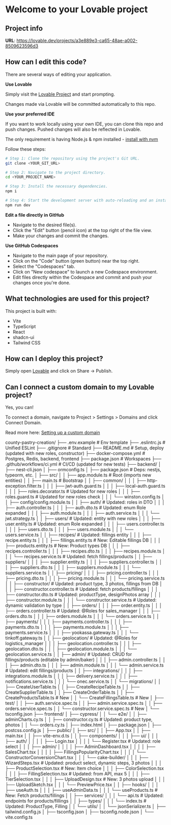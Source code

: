 # Welcome to your Lovable project

## Project info

**URL**: https://lovable.dev/projects/a3e889e3-ca65-48ae-a002-8509623596d3

## How can I edit this code?

There are several ways of editing your application.

**Use Lovable**

Simply visit the [Lovable Project](https://lovable.dev/projects/a3e889e3-ca65-48ae-a002-8509623596d3) and start prompting.

Changes made via Lovable will be committed automatically to this repo.

**Use your preferred IDE**

If you want to work locally using your own IDE, you can clone this repo and push changes. Pushed changes will also be reflected in Lovable.

The only requirement is having Node.js & npm installed - [install with nvm](https://github.com/nvm-sh/nvm#installing-and-updating)

Follow these steps:

```sh
# Step 1: Clone the repository using the project's Git URL.
git clone <YOUR_GIT_URL>

# Step 2: Navigate to the project directory.
cd <YOUR_PROJECT_NAME>

# Step 3: Install the necessary dependencies.
npm i

# Step 4: Start the development server with auto-reloading and an instant preview.
npm run dev
```

**Edit a file directly in GitHub**

- Navigate to the desired file(s).
- Click the "Edit" button (pencil icon) at the top right of the file view.
- Make your changes and commit the changes.

**Use GitHub Codespaces**

- Navigate to the main page of your repository.
- Click on the "Code" button (green button) near the top right.
- Select the "Codespaces" tab.
- Click on "New codespace" to launch a new Codespace environment.
- Edit files directly within the Codespace and commit and push your changes once you're done.

## What technologies are used for this project?

This project is built with:

- Vite
- TypeScript
- React
- shadcn-ui
- Tailwind CSS

## How can I deploy this project?

Simply open [Lovable](https://lovable.dev/projects/a3e889e3-ca65-48ae-a002-8509623596d3) and click on Share -> Publish.

## Can I connect a custom domain to my Lovable project?

Yes, you can!

To connect a domain, navigate to Project > Settings > Domains and click Connect Domain.

Read more here: [Setting up a custom domain](https://docs.lovable.dev/features/custom-domain#custom-domain)


county-pastry-creation/
├── .env.example                      # Env template
├── .eslintrc.js                      # Unified ESLint
├── .gitignore                        # Standard
├── README.md                         # Setup, deploy (updated with new roles, constructor)
├── docker-compose.yml                # Postgres, Redis, backend, frontend
├── package.json                      # Workspaces
├── .github/workflows/ci.yml          # CI/CD (updated for new tests)
├── backend/
│   ├── nest-cli.json
│   ├── ormconfig.ts
│   ├── package.json                  # Deps: nestjs, typeorm, etc.
│   ├── src/
│   │   ├── app.module.ts             # Root (imports new entities)
│   │   ├── main.ts                   # Bootstrap
│   │   ├── common/
│   │   │   ├── http-exception.filter.ts
│   │   │   ├── jwt-auth.guard.ts
│   │   │   ├── local-auth.guard.ts
│   │   │   ├── roles.decorator.ts    # Updated for new roles
│   │   │   ├── roles.guard.ts        # Updated for new roles check
│   │   │   └── winston.config.ts
│   │   ├── config/config.module.ts
│   │   ├── auth/                     # Updated: roles in DTO
│   │   │   ├── auth.controller.ts
│   │   │   ├── auth.dto.ts           # Updated: enum Role expanded
│   │   │   ├── auth.module.ts
│   │   │   ├── auth.service.ts
│   │   │   └── jwt.strategy.ts
│   │   ├── users/                    # Updated: entity with new roles
│   │   │   ├── user.entity.ts        # Updated: enum Role expanded
│   │   │   ├── users.controller.ts
│   │   │   ├── users.dto.ts
│   │   │   ├── users.module.ts
│   │   │   └── users.service.ts
│   │   ├── recipes/                  # Updated: fillings entity
│   │   │   ├── recipe.entity.ts
│   │   │   ├── fillings.entity.ts    # New: Editable fillings DB
│   │   │   ├── products.entity.ts    # New: Product types DB
│   │   │   ├── recipes.controller.ts
│   │   │   ├── recipes.dto.ts
│   │   │   ├── recipes.module.ts
│   │   │   └── recipes.service.ts    # Updated: fetch fillings/products
│   │   ├── suppliers/
│   │   │   ├── supplier.entity.ts
│   │   │   ├── suppliers.controller.ts
│   │   │   ├── suppliers.dto.ts
│   │   │   ├── suppliers.module.ts
│   │   │   └── suppliers.service.ts
│   │   ├── pricing/
│   │   │   ├── pricing.controller.ts
│   │   │   ├── pricing.dto.ts
│   │   │   ├── pricing.module.ts
│   │   │   └── pricing.service.ts
│   │   ├── constructor/              # Updated: product type, 3 photos, fillings from DB
│   │   │   ├── constructor.controller.ts # Updated: fetch products/fillings
│   │   │   ├── constructor.dto.ts        # Updated: productType, designPhotos array
│   │   │   ├── constructor.module.ts
│   │   │   └── constructor.service.ts    # Updated: dynamic validation by type
│   │   ├── orders/
│   │   │   ├── order.entity.ts
│   │   │   ├── orders.controller.ts      # Updated: @Roles for sales_manager
│   │   │   ├── orders.dto.ts
│   │   │   ├── orders.module.ts
│   │   │   └── orders.service.ts
│   │   ├── payments/
│   │   │   ├── payments.controller.ts
│   │   │   ├── payments.dto.ts
│   │   │   ├── payments.module.ts
│   │   │   ├── payments.service.ts
│   │   │   ├── yookassa.gateway.ts
│   │   │   └── tinkoff.gateway.ts
│   │   ├── geolocation/                  # Updated: @Roles for logistics_manager
│   │   │   ├── geolocation.controller.ts
│   │   │   ├── geolocation.dto.ts
│   │   │   ├── geolocation.module.ts
│   │   │   └── geolocation.service.ts
│   │   ├── admin/                        # Updated: CRUD for fillings/products (editable by admin/baker)
│   │   │   ├── admin.controller.ts
│   │   │   ├── admin.dto.ts
│   │   │   ├── admin.module.ts
│   │   │   └── admin.service.ts          # Updated: edit fillings/products
│   │   ├── integrations/
│   │   │   ├── integrations.module.ts
│   │   │   ├── delivery.service.ts
│   │   │   ├── notifications.service.ts
│   │   │   └── onec.service.ts
│   │   └── migrations/
│   │       ├── CreateUserTable.ts
│   │       ├── CreateRecipeTable.ts
│   │       ├── CreateSupplierTable.ts
│   │       ├── CreateOrderTable.ts
│   │       ├── CreateProductsTable.ts   # New
│   │       └── CreateFillingsTable.ts   # New
│   ├── test/
│   │   ├── auth.service.spec.ts
│   │   ├── admin.service.spec.ts
│   │   ├── orders.service.spec.ts
│   │   └── constructor.service.spec.ts  # New
│   └── tsconfig.json
├── frontend/
│   ├── cypress/
│   │   └── e2e/
│   │       ├── adminCharts.cy.ts
│   │       ├── constructor.cy.ts        # Updated: product type, photos
│   │       └── orders.cy.ts
│   ├── index.html
│   ├── package.json
│   ├── postcss.config.js
│   ├── public/
│   ├── src/
│   │   ├── App.tsx
│   │   ├── main.tsx
│   │   ├── vite-env.d.ts
│   │   ├── components/
│   │   │   ├── ui/
│   │   │   ├── auth/
│   │   │   │   ├── Login.tsx
│   │   │   │   └── Register.tsx          # Updated: role select
│   │   │   ├── admin/
│   │   │   │   ├── AdminDashboard.tsx
│   │   │   │   ├── SalesChart.tsx
│   │   │   │   ├── FillingsPopularityChart.tsx
│   │   │   │   └── ConstructorConversionChart.tsx
│   │   │   └── cake-builder/
│   │   │       ├── WizardSteps.tsx      # Updated: product select, dynamic steps, 3 photos
│   │   │       ├── ProductSelection.tsx # New: Item choice
│   │   │       ├── ColorSelection.tsx
│   │   │       ├── FillingSelection.tsx # Updated: from API, max 5
│   │   │       ├── TierSelection.tsx
│   │   │       ├── UploadDesign.tsx     # New: 3 photos upload
│   │   │       ├── UploadSketch.tsx
│   │   │       └── PreviewPrice.tsx
│   │   ├── hooks/
│   │   │   ├── useAuth.ts
│   │   │   ├── useAdminData.ts
│   │   │   └── useProducts.ts           # New: Fetch products/fillings
│   │   ├── services/
│   │   │   └── api.ts                   # Updated: endpoints for products/fillings
│   │   ├── types/
│   │   │   └── index.ts                 # Updated: ProductType, Filling
│   │   └── utils/
│   │       └── jsonSerializer.ts
│   ├── tailwind.config.js
│   ├── tsconfig.json
│   ├── tsconfig.node.json
│   └── vite.config.ts
